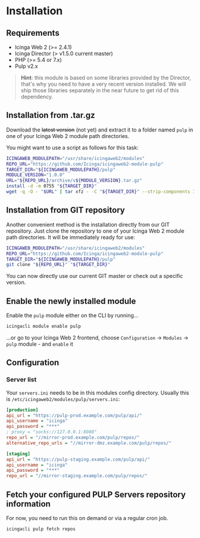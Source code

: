 <a id="Installation"></a>Installation
=====================================

Requirements
------------

* Icinga Web 2 (&gt;= 2.4.1)
* Icinga Director (&gt; v1.5.0 current master)
* PHP (&gt;= 5.4 or 7.x)
* Pulp v2.x

> **Hint**: this module is based on some libraries provided by the Director, that's
> why you need to have a very recent version installed. We will ship those libraries
> separately in the near future to get rid of this dependency.

Installation from .tar.gz
-------------------------

Download the ~~latest version~~ (not yet) and extract it to a folder named
`pulp` in one of your Icinga Web 2 module path directories.

You might want to use a script as follows for this task:
```sh
ICINGAWEB_MODULEPATH="/usr/share/icingaweb2/modules"
REPO_URL="https://github.com/Icinga/icingaweb2-module-pulp"
TARGET_DIR="${ICINGAWEB_MODULEPATH}/pulp"
MODULE_VERSION="1.0.0"
URL="${REPO_URL}/archive/v${MODULE_VERSION}.tar.gz"
install -d -m 0755 "${TARGET_DIR}"
wget -q -O - "$URL" | tar xfz - -C "${TARGET_DIR}" --strip-components 1
```

Installation from GIT repository
--------------------------------

Another convenient method is the installation directly from our GIT repository.
Just clone the repository to one of your Icinga Web 2 module path directories.
It will be immediately ready for use:

```sh
ICINGAWEB_MODULEPATH="/usr/share/icingaweb2/modules"
REPO_URL="https://github.com/Icinga/icingaweb2-module-pulp"
TARGET_DIR="${ICINGAWEB_MODULEPATH}/pulp"
git clone "${REPO_URL}" "${TARGET_DIR}"
```

You can now directly use our current GIT master or check out a specific version.

Enable the newly installed module
---------------------------------

Enable the `pulp` module either on the CLI by running...

```sh
icingacli module enable pulp
```

...or go to your Icinga Web 2 frontend, choose `Configuration` -&gt; `Modules`
-&gt; `pulp` module - and `enable` it

Configuration
-------------

### Server list

Your `servers.ini` needs to be in this modules config directory. Usually this is
`/etc/icingaweb2/modules/pulp/servers.ini`:

```ini
[production]
api_url = "https://pulp-prod.example.com/pulp/api/"
api_username = "icinga"
api_password = "***"
; proxy = "socks://127.0.0.1:8080"
repo_url = "//mirror-prod.example.com/pulp/repos/"
alternative_repo_urls = "//mirror-dmz.example.com/pulp/repos/"

[staging]
api_url = "https://pulp-staging.example.com/pulp/api/"
api_username = "icinga"
api_password = "***"
repo_url = "//mirror-staging.example.com/pulp/repos/"
```

Fetch your configured PULP Servers repository information
---------------------------------------------------------

For now, you need to run this on demand or via a regular cron job.

    icingacli pulp fetch repos
